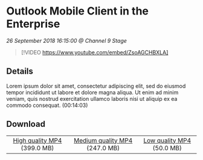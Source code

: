 # Outlook Mobile Client in the Enterprise

*26 September 2018 16:15:00 @ Channel 9 Stage*

> [!VIDEO https://www.youtube.com/embed/ZsoAGCHBXLA]

## Details

Lorem ipsum dolor sit amet, consectetur adipiscing elit, sed do eiusmod tempor incididunt ut labore et dolore magna aliqua. Ut enim ad minim veniam, quis nostrud exercitation ullamco laboris nisi ut aliquip ex ea commodo consequat. (00:14:03)

## Download

||||
|:--:|:----:|:-:|
|[High quality MP4](https://sec.ch9.ms/ch9/e7e5/fc1e8dd7-8593-4359-9b27-f1128c0ae7e5/ch9d3s01_high.mp4) (399.0 MB)|[Medium quality MP4](https://sec.ch9.ms/ch9/e7e5/fc1e8dd7-8593-4359-9b27-f1128c0ae7e5/ch9d3s01_mid.mp4) (247.0 MB)|[Low quality MP4](https://sec.ch9.ms/ch9/e7e5/fc1e8dd7-8593-4359-9b27-f1128c0ae7e5/ch9d3s01.mp4) (50.0 MB)|